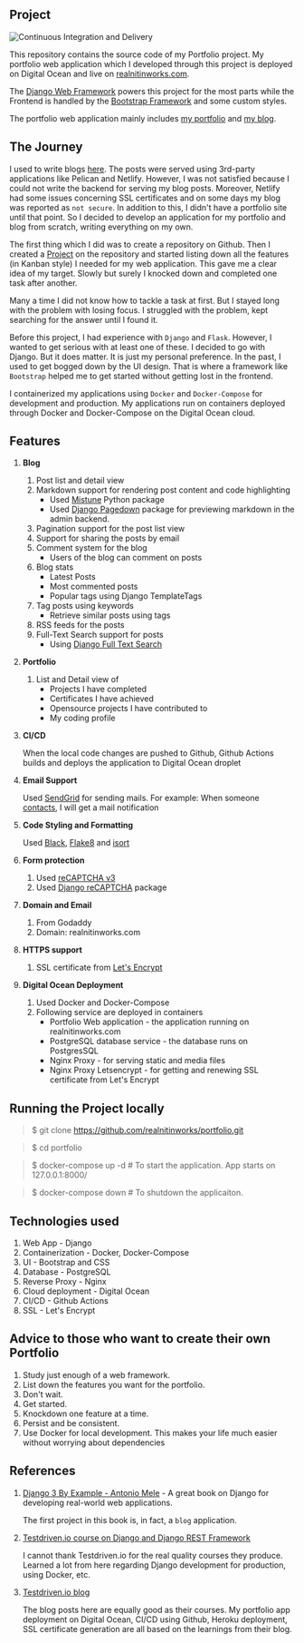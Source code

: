 Project
-------
![Continuous Integration and Delivery](https://github.com/realnitinworks/portfolio/workflows/Continuous%20Integration%20and%20Delivery/badge.svg)

This repository contains the source code of my Portfolio project. My portfolio web application which I developed through this project is deployed on Digital Ocean and live on [realnitinworks.com](https://realnitinworks.com/). 

The [Django Web Framework](https://www.djangoproject.com/) powers this project for the most parts while the Frontend is handled by the [Bootstrap Framework](https://getbootstrap.com/) and some custom styles. 

The portfolio web application mainly includes [my portfolio](https://www.realnitinworks.com/portfolio/) and [my blog](https://www.realnitinworks.com/blog/).

The Journey
-----------

I used to write blogs [here](https://realnitinworks.netlify.app/). The posts were served using 3rd-party applications like Pelican and Netlify.
However, I was not satisfied because I could not write the backend for serving my blog posts. Moreover, Netlify had some issues concerning SSL certificates
and on some days my blog was reported as `not secure`. In addition to this, I didn't have a portfolio site until that point. So I decided to develop an application for my portfolio and blog from scratch, writing everything on my own.

The first thing which I did was to create a repository on Github. Then I created a [Project](https://github.com/realnitinworks/portfolio/projects) on the repository and started listing down all the features (in Kanban style) I needed for my web application. This gave me a clear idea of my target. Slowly but surely I knocked down and completed one task after another.

Many a time I did not know how to tackle a task at first. But I stayed long with the problem with losing focus. I struggled with the problem, kept searching for the answer until I found it. 

Before this project, I had experience with `Django` and `Flask`. However, I wanted to get serious with at least one of these. I decided to go with Django. But it does matter. It is just my personal preference. In the past, I used to get bogged down by the UI design. That is where a framework like `Bootstrap` helped me to get started without getting lost in the frontend.

I containerized my applications using `Docker` and `Docker-Compose` for development and production. My applications run on containers deployed through Docker and Docker-Compose on the Digital Ocean cloud.

Features
-------

1. **Blog**
   1. Post list and detail view
   2. Markdown support for rendering post content and code highlighting
       * Used [Mistune](https://mistune.readthedocs.io/en/latest/) Python package
       * Used [Django Pagedown](https://pypi.org/project/django-pagedown/) package for previewing markdown in the admin backend.
   3. Pagination support for the post list view
   4. Support for sharing the posts by email
   5. Comment system for the blog
      * Users of the blog can comment on posts
   6. Blog stats
      * Latest Posts
      * Most commented posts
      * Popular tags
      using Django TemplateTags
   7. Tag posts using keywords
      * Retrieve similar posts using tags
   8. RSS feeds for the posts
   9. Full-Text Search support for posts
      * Using [Django Full Text Search](https://docs.djangoproject.com/en/3.1/ref/contrib/postgres/search/) 
2. **Portfolio**
   1. List and Detail view of 
      * Projects I have completed
      * Certificates I have achieved
      * Opensource projects I have contributed to
      * My coding profile 
3. **CI/CD**
   
   When the local code changes are pushed to Github, Github Actions builds and deploys the application to Digital Ocean droplet
   
4. **Email Support**
   
   Used [SendGrid](https://sendgrid.com/) for sending mails. For example: When someone [contacts](https://www.realnitinworks.com/contact/), I will get a mail notification
   
5. **Code Styling and Formatting**

   Used [Black](https://pypi.org/project/black/), [Flake8](https://pypi.org/project/flake8/) and [isort](https://pypi.org/project/isort/)
   
6. **Form protection**
   
   1. Used [reCAPTCHA v3](https://developers.google.com/recaptcha/docs/v3)
   2. Used [Django reCAPTCHA](https://pypi.org/project/django-recaptcha/) package
   
7. **Domain and Email**

   1. From Godaddy
   2. Domain: realnitinworks.com

8. **HTTPS support**

   1. SSL certificate from [Let's Encrypt](https://letsencrypt.org/)
   
9. **Digital Ocean Deployment**

   1. Used Docker and Docker-Compose
   2. Following service are deployed in containers
      * Portfolio Web application - the application running on realnitinworks.com
      * PostgreSQL database service - the database runs on PostgresSQL
      * Nginx Proxy - for serving static and media files
      * Nginx Proxy Letsencrypt - for getting and renewing SSL certificate from Let's Encrypt
      
Running the Project locally
-------------------

> $ git clone https://github.com/realnitinworks/portfolio.git

> $ cd portfolio

> $ docker-compose up -d # To start the application. App starts on 127.0.0.1:8000/

> $ docker-compose down  # To shutdown the applicaiton.

Technologies used
-----------------

1. Web App - Django
2. Containerization - Docker, Docker-Compose
3. UI - Bootstrap and CSS
4. Database - PostgreSQL
5. Reverse Proxy - Nginx
6. Cloud deployment - Digital Ocean
7. CI/CD - Github Actions
8. SSL - Let's Encrypt

Advice to those who want to create their own Portfolio
-------------------

1. Study just enough of a web framework.
2. List down the features you want for the portfolio.
3. Don't wait. 
4. Get started.
5. Knockdown one feature at a time.
6. Persist and be consistent.
7. Use Docker for local development. This makes your life much easier without worrying about dependencies

References
----

1. [Django 3 By Example - Antonio Mele](https://www.amazon.in/Django-Example-powerful-reliable-applications/dp/1838981950) - A great book on Django for developing real-world web applications.

   The first project in this book is, in fact, a `blog` application. 
   
2. [Testdriven.io course on Django and Django REST Framework](https://testdriven.io/courses/tdd-django/)

   I cannot thank Testdriven.io for the real quality courses they produce. Learned a lot from here regarding Django development for production, using Docker, etc.
   
3. [Testdriven.io blog](https://testdriven.io/blog/)

   The blog posts here are equally good as their courses. My portfolio app deployment on Digital Ocean, CI/CD using Github, Heroku deployment, SSL certificate generation
   are all based on the learnings from their blog.
 





